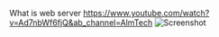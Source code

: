 What is web server 
            https://www.youtube.com/watch?v=Ad7nbWf6fjQ&ab_channel=AlmTech
![Screenshot](https://www.google.com/imgres?imgurl=https%3A%2F%2Fmedia.geeksforgeeks.org%2Fwp-content%2Fuploads%2F20190927155217%2Fwebserver.png&imgrefurl=https%3A%2F%2Fwww.geeksforgeeks.org%2Fweb-server-and-its-type%2F&tbnid=SsnqxsU4e2kfXM&vet=12ahUKEwjVtuS5-9D8AhUZUqQEHR13B5gQMygAegUIARDcAQ..i&docid=iC0mgsjnNwFQSM&w=796&h=260&q=web%20server&ved=2ahUKEwjVtuS5-9D8AhUZUqQEHR13B5gQMygAegUIARDcAQ)